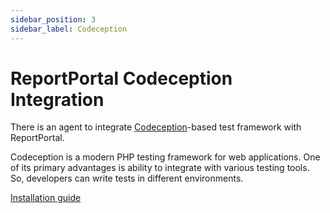 ```yaml
---
sidebar_position: 3
sidebar_label: Codeception
---
```


# ReportPortal Codeception Integration

There is an agent to integrate [Codeception](https://codeception.com/)-based test framework with ReportPortal.

Codeception is a modern PHP testing framework for web applications. One of its primary advantages is ability to integrate with various testing tools. So, developers can write tests in different environments.

[Installation guide](https://github.com/reportportal/agent-php-Codeception#readme)

